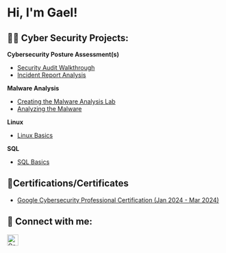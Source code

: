 <h1>Hi, I'm Gael!</h1>

<h2>👨‍💻 Cyber Security Projects:</h2>

<b>Cybersecurity Posture Assessment(s)</b>
- [Security Audit Walkthrough](https://github.com/gaelrivera123/FictionalSecurityAudit)
- [Incident Report Analysis](https://github.com/gaelrivera123/IncidentReportAnalysis)

<b>Malware Analysis</b>
- [Creating the Malware Analysis Lab](https://github.com/gaelrivera123/MalwareAnalysisLab/tree/main)
- [Analyzing the Malware](https://github.com/gaelrivera123/Analyzing-The-Malware/tree/main)

<b>Linux</b>
- [Linux Basics](https://github.com/gaelrivera123/Linux-Basics)

<b>SQL</b>
- [SQL Basics](https://github.com/gaelrivera123/SQL-Basics)

<h2>📝Certifications/Certificates</h2>

- [Google Cybersecurity Professional Certification (Jan 2024 - Mar 2024)](https://www.coursera.org/account/accomplishments/specialization/certificate/U582TCH3ZKLC)


<h2> 🤳 Connect with me:</h2>

[<img align="left" alt="GaelRivera | LinkedIn" width="26px" src="https://upload.wikimedia.org/wikipedia/commons/thumb/8/81/LinkedIn_icon.svg/72px-LinkedIn_icon.svg.png" />][linkedin]

[linkedin]: https://www.linkedin.com/in/gaelrivera1/

